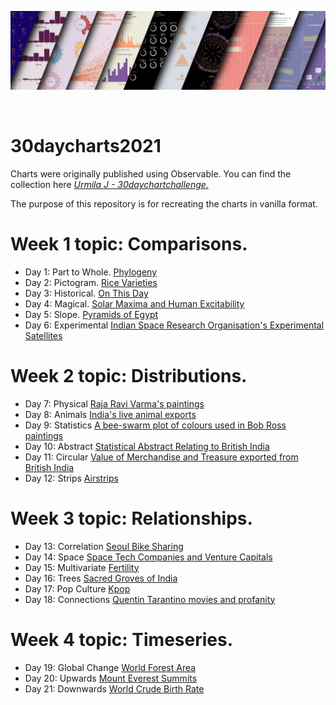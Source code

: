 ![Banner Image](data/banner.png)

<br>

# 30daycharts2021

Charts were originally published using Observable. You can find the collection here [*Urmila J - 30daychartchallenge.*](https://observablehq.com/collection/@urmilaj/30daychartchallenge)

The purpose of this repository is for recreating the charts in vanilla format.

# Week 1 topic: Comparisons.
- Day 1: Part to Whole. [Phylogeny](phylogeny.html)
- Day 2: Pictogram. [Rice Varieties](rice.html)
- Day 3: Historical. [On This Day](onthisday.html)
- Day 4: Magical. [Solar Maxima and Human Excitability](solar.html)
- Day 5: Slope. [Pyramids of Egypt](pyramids.html)
- Day 6: Experimental [Indian Space Research Organisation's Experimental Satellites](satellites.html)

# Week 2 topic: Distributions.
- Day 7: Physical [Raja Ravi Varma's paintings](varma.html)
- Day 8: Animals [India's live animal exports](exports.html)
- Day 9: Statistics [A bee-swarm plot of colours used in Bob Ross paintings](paintings.html)
- Day 10: Abstract [Statistical Abstract Relating to British India](administration.html)
- Day 11: Circular [Value of Merchandise and Treasure exported from British India](circularBarplot.html)
- Day 12: Strips [Airstrips](airstrips.html)

# Week 3 topic: Relationships. 
- Day 13: Correlation [Seoul Bike Sharing](bikeShare.html)
- Day 14: Space [Space Tech Companies and Venture Capitals](spaceTech.html)
- Day 15: Multivariate [Fertility](fertility.html)
- Day 16: Trees [Sacred Groves of India](grove.html)
- Day 17: Pop Culture [Kpop](kpop.html)
- Day 18: Connections [Quentin Tarantino movies and profanity](profanity.html)

# Week 4 topic: Timeseries.
- Day 19: Global Change [World Forest Area](forest.html)
- Day 20: Upwards [Mount Everest Summits](everest.html)
- Day 21: Downwards [World Crude Birth Rate](birth.html)
